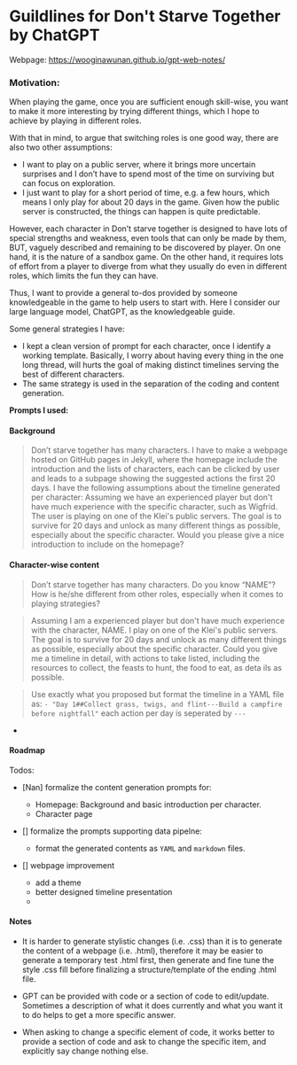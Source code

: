 # Guildlines for Don't Starve Together by ChatGPT

Webpage: https://wooginawunan.github.io/gpt-web-notes/
### Motivation:

When playing the game, once you are sufficient enough skill-wise, you want to make it more interesting by trying different things, which I hope to achieve by playing in different roles. 

With that in mind, to argue that switching roles is one good way, there are also two other assumptions:
- I want to play on a public server, where it brings more uncertain surprises and I don’t have to spend most of the time on surviving but can focus on exploration.
- I just want to play for a short period of time, e.g. a few hours, which means I only play for about 20 days in the game. Given how the public server is constructed, the things can happen is quite predictable. 

However, each character in Don’t starve together is designed to have lots of special strengths and weakness, even tools that can only be made by them, BUT, vaguely described and remaining to be  discovered by player. On one hand, it is the nature of a sandbox game. On the other hand, it requires lots of effort from a player to diverge from what they usually do even in different roles, which limits the fun they can have. 

Thus, I want to provide a general to-dos provided by someone knowledgeable in the game to help users to start with. Here I consider our large language model, ChatGPT, as the knowledgeable guide. 

Some general strategies I have:

- I kept a clean version of prompt for each character, once I identify a working template. Basically, I worry about having every thing in the one long thread, will hurts the goal of making distinct timelines serving the best of different characters. 
- The same strategy is used in the separation of the coding and content generation. 

**Prompts I used:**

#### Background

> Don’t starve together has many characters. I have to make a webpage hosted on GitHub pages in Jekyll, where the homepage include the introduction and the lists of characters, each can be clicked by user and leads to a subpage showing the suggested actions the first 20 days. 
> I have the following assumptions about the timeline generated per character:
> Assuming we have an experienced player but don't have much experience with the specific character, such as Wigfrid. The user is playing on one of the Klei's public servers. The goal is to survive for 20 days and unlock as many different things as possible, especially about the specific character. 
> Would you please give a nice introduction to include on the homepage? 

#### Character-wise content
> Don’t starve together has many characters.  Do you know “NAME”? How is he/she different from other roles, especially when it comes to playing strategies?

> Assuming I am a experienced player but don't have much experience with the character, NAME. I play on one of the Klei's public servers. The goal is to survive for 20 days and unlock as many different things as possible, especially about the specific character.  Could you give me a timeline in detail, with actions to take listed, including the resources to collect, the feasts to hunt, the food to eat, as deta
ils as possible.

> Use exactly what you proposed but format the timeline in a YAML file as:
` - "Day 1##Collect grass, twigs, and flint---Build a campfire before nightfall" `
each action per day is seperated by `---`

- 

#### Roadmap

Todos:
- [Nan] formalize the content generation prompts for: 

    * Homepage: Background and basic introduction per character.
    * Character page

- [] formalize the prompts supporting data pipelne:
    * format the generated contents as `YAML` and `markdown` files.

- [] webpage improvement 
    * add a theme 
    * better designed timeline presentation 
    * 

#### Notes

- It is harder to generate stylistic changes (i.e. .css) than it is to generate the content of a webpage (i.e. .html), therefore it may be easier to generate a temporary test .html first, then generate and fine tune the style .css fill before finalizing a structure/template of the ending .html file.

- GPT can be provided with code or a section of code to edit/update. Sometimes a description of what it does currently and what you want it to do helps to get a more specific answer.

- When asking to change a specific element of code, it works better to provide a section of code and ask to change the specific item, and explicitly say change nothing else.